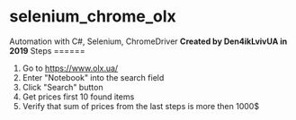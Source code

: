 # selenium_chrome_olx
Automation with C#, Selenium, ChromeDriver
**Created by Den4ikLvivUA in 2019**
                 Steps
                 ======
1. Go to https://www.olx.ua/
2. Enter "Notebook" into the search field
3. Click "Search" button
4. Get prices first 10 found items
5. Verify that sum of prices from the last steps is more then 1000$
            
